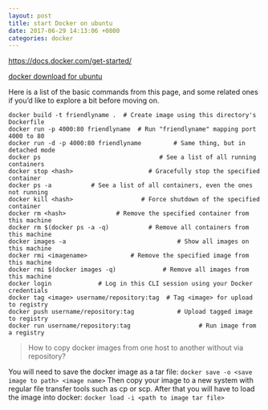 ```yaml
---
layout: post
title: start Docker on ubuntu
date: 2017-06-29 14:13:06 +0800
categories: docker
---
```


https://docs.docker.com/get-started/

[docker download for ubuntu](https://store.docker.com/editions/community/docker-ce-server-ubuntu?tab=description)

Here is a list of the basic commands from this page, and some related ones if you’d like to explore a bit before moving on.
```
docker build -t friendlyname .  # Create image using this directory's Dockerfile
docker run -p 4000:80 friendlyname  # Run "friendlyname" mapping port 4000 to 80
docker run -d -p 4000:80 friendlyname         # Same thing, but in detached mode
docker ps                                 # See a list of all running containers
docker stop <hash>                     # Gracefully stop the specified container
docker ps -a           # See a list of all containers, even the ones not running
docker kill <hash>                   # Force shutdown of the specified container
docker rm <hash>              # Remove the specified container from this machine
docker rm $(docker ps -a -q)           # Remove all containers from this machine
docker images -a                               # Show all images on this machine
docker rmi <imagename>            # Remove the specified image from this machine
docker rmi $(docker images -q)             # Remove all images from this machine
docker login             # Log in this CLI session using your Docker credentials
docker tag <image> username/repository:tag  # Tag <image> for upload to registry
docker push username/repository:tag            # Upload tagged image to registry
docker run username/repository:tag                   # Run image from a registry
```



> How to copy docker images from one host to another without via repository?

You will need to save the docker image as a tar file:
`docker save -o <save image to path> <image name>`
Then copy your image to a new system with regular file transfer tools such as cp or scp. After that you will have to load the image into docker:
`docker load -i <path to image tar file>`


